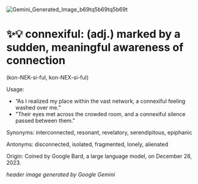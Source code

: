 
![Gemini_Generated_Image_b69tq5b69tq5b69t](https://github.com/user-attachments/assets/770706de-7ab6-422c-807e-2a94803ddcc8)

# ✨💡 connexiful: (adj.) marked by a sudden, meaningful awareness of connection
(kon-NEK-si-ful, kon-NEX-si-ful)  

Usage:
- “As I realized my place within the vast network, a connexiful feeling washed over me.”
- "Their eyes met across the crowded room, and a connexiful silence passed between them."

Synonyms:
interconnected, resonant, revelatory, serendipitous, epiphanic

Antonyms:
disconnected, isolated, fragmented, lonely, alienated

Origin:
Coined by Google Bard, a large language model, on December 28, 2023. 


*header image generated by Google Gemini*
